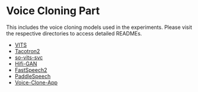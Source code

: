 # Voice Cloning Part
This includes the voice cloning models used in the experiments. Please visit the respective directories to access detailed READMEs.
- [VITS](https://github.com/TimbreWatermarking/TimbreWatermarking/tree/main/voice.clone/VITS)
- [Tacotron2](https://github.com/TimbreWatermarking/TimbreWatermarking/tree/main/voice.clone/Tacotron2)
- [so-vits-svc](https://github.com/TimbreWatermarking/TimbreWatermarking/tree/main/voice.clone/so-vits-svc)
- [Hifi-GAN](https://github.com/TimbreWatermarking/TimbreWatermarking/tree/main/voice.clone/Hifi-GAN)
- [FastSpeech2](https://github.com/TimbreWatermarking/TimbreWatermarking/tree/main/voice.clone/Fastspeech2)
- [PaddleSpeech](https://github.com/TimbreWatermarking/TimbreWatermarking/tree/main/voice.clone/PaddleSpeech)
- [Voice-Clone-App]()